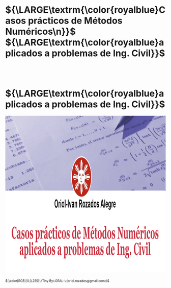 
<p align='center'> 
 <h1>
   ${\LARGE\textrm{\color{royalblue}Casos prácticos de Métodos Numéricos\n}}$
   ${\LARGE\textrm{\color{royalblue}aplicados a problemas de Ing. Civil}}$ 
 </h1> 
</p>
<br>
<br> 
<p align='center'> 
  <h1>
    ${\LARGE\textrm{\color{royalblue}aplicados a problemas de Ing. Civil}}$ 
  </h1>
</p>

<p align='center'><img src="src/assets/img/logo.png" style="width:30cm;height:13cm" alt="Volumenes" /></p>
</p>
<sub><sup>${\color[RGB]{0,0,255}\:\Tiny By\:ORA\:-\:(oriol.rozados@gmail.com)}$</sup></sub> 
